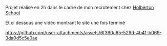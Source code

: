 Projet réalisé en 2h dans le cadre de mon recrutement chez [Holberton School](https://www.holbertonschool.fr/)

Et ci dessous une vidéo montrant le site une fois terminé

https://github.com/user-attachments/assets/6f390c65-529d-4b41-b069-3da0d5c5e0ae
